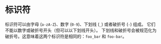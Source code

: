<!-- Copyright © SixtyFPS GmbH <info@slint.dev> ; SPDX-License-Identifier: MIT -->
# 标识符

标识符可以由字母 (`a-zA-Z`)、数字 (`0-9`)、下划线 (`_`) 或者破折号 (`-`) 组成。
它们不能以数字或破折号开头（但可以以下划线开头）。
下划线和破折号会被规范化为破折号。这意味着这两个标识符是相同的：`foo_bar` 和 `foo-bar`。
